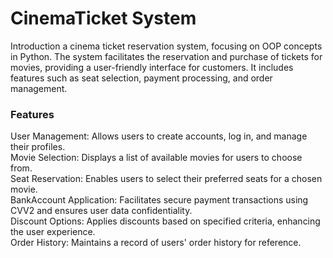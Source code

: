 # CinemaTicket System

Introduction
a cinema ticket reservation system, focusing on OOP concepts in Python.
The system facilitates the reservation and purchase of tickets for movies, providing a user-friendly interface for customers. It includes features such as seat selection, payment processing, and order management.

### Features  
User Management: Allows users to create accounts, log in, and manage their profiles.  
Movie Selection: Displays a list of available movies for users to choose from.  
Seat Reservation: Enables users to select their preferred seats for a chosen movie.  
BankAccount Application: Facilitates secure payment transactions using CVV2 and ensures user data confidentiality.  
Discount Options: Applies discounts based on specified criteria, enhancing the user experience.  
Order History: Maintains a record of users' order history for reference.  
